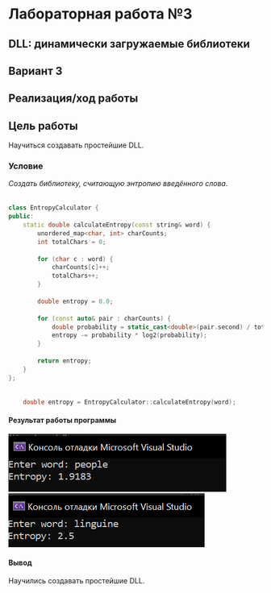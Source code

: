 # Лабораторная работа №3 #

## DLL: динамически загружаемые библиотеки ##

## Вариант 3 ##

## Реализация/ход работы ##

## Цель работы ##

Научиться создавать простейшие DLL.

### Условие ###

_Создать библиотеку, считающую энтропию введённого слова._
```  c++

class EntropyCalculator {
public:
    static double calculateEntropy(const string& word) {
        unordered_map<char, int> charCounts;
        int totalChars = 0;

        for (char c : word) {
            charCounts[c]++; 
            totalChars++;
        }

        double entropy = 0.0;

        for (const auto& pair : charCounts) {
            double probability = static_cast<double>(pair.second) / totalChars;
            entropy -= probability * log2(probability);
        }

        return entropy;
    }
};
```
```c++

    double entropy = EntropyCalculator::calculateEntropy(word);

```
#### Результат работы программы ####

![img.png](images/img.png)
![img_1.png](images/img_1.png)
#### Вывод ####

Научились создавать простейшие DLL.
